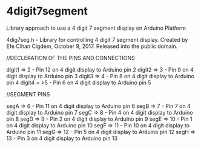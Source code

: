 # 4digit7segment
Library approach to use a 4 digit 7 segment display on Arduino Platform

4dig7seg.h - Library for controlling 4 digit 7 segment display.
Created by Efe Cihan Cigdem, October 9, 2017.
Released into the public domain.


//DECLERATION OF THE PINS AND CONNECTIONS

digit1 => 2 - Pin 12 on 4 digit display to Arduino pin 2
digit2 => 3 - Pin 9 on 4 digit display to Arduino pin 3
digit3 => 4 - Pin 8 on 4 digit display to Arduino pin 4
digit4 = >5 - Pin 6 on 4 digit display to Arduino pin 5

//SEGMENT PINS

segA => 6 - Pin 11 on 4 digit display to Arduino pin 6
segB => 7 - Pin 7 on 4 digit display to Arduino pin 7
segC => 8 - Pin 4 on 4 digit display to Arduino pin 8
segD => 9 - Pin 2 on 4 digit display to Arduino pin 9
segE => 10 - Pin 1 on 4 digit display to Arduino pin 10
segF => 11 - Pin 10 on 4 digit display to Arduino pin 11
segG => 12 - Pin 5 on 4 digit display to Arduino pin 12
segH => 13 - Pin 3 on 4 digit display to Arduino pin 13
